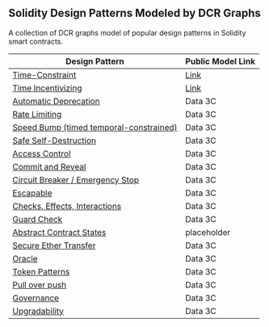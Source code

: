 ## Solidity Design Patterns Modeled by DCR Graphs

A collection of DCR graphs model of popular design patterns in Solidity smart contracts.

| Design Pattern                                                                         | Public Model Link                                                                     |
| -------------------------------------------------------------------------------------- | ------------------------------------------------------------------------------------- |
| [Time-Constraint](/design-pattern-models/time-constraint.md)                           | [Link](https://dcrgraphs.net/tool/main/Graph?id=db8ca57a-5808-46a8-9c8d-b74c640a0d81) |
| [Time Incentivizing](/design-pattern-models/time-incentivizing.md)                     | [Link](https://dcrgraphs.net/tool/main/Graph?id=e7ee7bd3-99a3-40a7-bbb7-09e00da6e2c4) |
| [Automatic Deprecation](/design-pattern-models/automatic-deprecation.md)               | Data 3C                                                                               |
| [Rate Limiting](/design-pattern-models/rate-limiting.md)                               | Data 3C                                                                               |
| [Speed Bump (timed temporal-constrained)](/design-pattern-models/speed-bump.md)        | Data 3C                                                                               |
| [Safe Self-Destruction](/design-pattern-models/safe-self-destruction.md)               | Data 3C                                                                               |
| [Access Control](/design-pattern-models/access-control.md)                             | Data 3C                                                                               |
| [Commit and Reveal](/design-pattern-models/commit-and-reveal.md)                       | Data 3C                                                                               |
| [Circuit Breaker / Emergency Stop](/design-pattern-models/circuit-breaker.md)          | Data 3C                                                                               |
| [Escapable](/design-pattern-models/escapable.md)                                       | Data 3C                                                                               |
| [Checks, Effects, Interactions](/design-pattern-models/checks-effects-interactions.md) | Data 3C                                                                               |
| [Guard Check](/design-pattern-models/guard-check.md)                                   | Data 3C                                                                               |
| [Abstract Contract States](/design-pattern-models/abstract-contract-states.md)         | placeholder                                                                           |
| [Secure Ether Transfer](/design-pattern-models/secure-ether-transfer.md)               | Data 3C                                                                               |
| [Oracle](/design-pattern-models/oracle.md)                                             | Data 3C                                                                               |
| [Token Patterns](/design-pattern-models/token-patterns.md)                             | Data 3C                                                                               |
| [Pull over push](/design-pattern-models/pull-over-push.md)                             | Data 3C                                                                               |
| [Governance](/design-pattern-models/governance.md)                                     | Data 3C                                                                               |
| [Upgradability](/design-pattern-models/upgradability.md)                               | Data 3C                                                                               |
